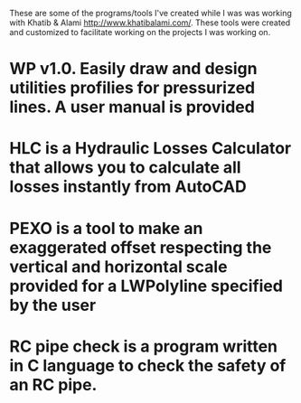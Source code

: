 These are some of the programs/tools I've created while I was was working with Khatib & Alami http://www.khatibalami.com/.
These tools were created and customized to facilitate working on the projects I was working on.

# WP v1.0. Easily draw and design utilities profilies for pressurized lines. A user manual is provided
# HLC is a Hydraulic Losses Calculator that allows you to calculate all losses instantly from AutoCAD 
# PEXO is a tool to make an exaggerated offset respecting the vertical and horizontal scale provided for a LWPolyline specified by the user  
# RC pipe check is a program written in C language to check the safety of an RC pipe.


